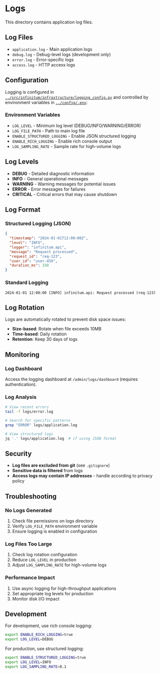 # Logs

This directory contains application log files.

## Log Files

- `application.log` - Main application logs
- `debug.log` - Debug-level logs (development only)
- `error.log` - Error-specific logs
- `access.log` - HTTP access logs

## Configuration

Logging is configured in [`../src/infinitum/infrastructure/logging_config.py`](../src/infinitum/infrastructure/logging_config.py) and controlled by environment variables in [`../config/.env`](../config/.env):

### Environment Variables
- `LOG_LEVEL` - Minimum log level (DEBUG/INFO/WARNING/ERROR)
- `LOG_FILE_PATH` - Path to main log file
- `ENABLE_STRUCTURED_LOGGING` - Enable JSON structured logging
- `ENABLE_RICH_LOGGING` - Enable rich console output
- `LOG_SAMPLING_RATE` - Sample rate for high-volume logs

## Log Levels

- **DEBUG** - Detailed diagnostic information
- **INFO** - General operational messages
- **WARNING** - Warning messages for potential issues
- **ERROR** - Error messages for failures
- **CRITICAL** - Critical errors that may cause shutdown

## Log Format

### Structured Logging (JSON)
```json
{
  "timestamp": "2024-01-01T12:00:00Z",
  "level": "INFO",
  "logger": "infinitum.api",
  "message": "Request processed",
  "request_id": "req-123",
  "user_id": "user-456",
  "duration_ms": 150
}
```

### Standard Logging
```
2024-01-01 12:00:00 [INFO] infinitum.api: Request processed (req-123)
```

## Log Rotation

Logs are automatically rotated to prevent disk space issues:
- **Size-based**: Rotate when file exceeds 10MB
- **Time-based**: Daily rotation
- **Retention**: Keep 30 days of logs

## Monitoring

### Log Dashboard
Access the logging dashboard at `/admin/logs/dashboard` (requires authentication).

### Log Analysis
```bash
# View recent errors
tail -f logs/error.log

# Search for specific patterns
grep "ERROR" logs/application.log

# View structured logs
jq '.' logs/application.log  # if using JSON format
```

## Security

- **Log files are excluded from git** (see `.gitignore`)
- **Sensitive data is filtered** from logs
- **Access logs may contain IP addresses** - handle according to privacy policy

## Troubleshooting

### No Logs Generated
1. Check file permissions on logs directory
2. Verify `LOG_FILE_PATH` environment variable
3. Ensure logging is enabled in configuration

### Log Files Too Large
1. Check log rotation configuration
2. Reduce `LOG_LEVEL` in production
3. Adjust `LOG_SAMPLING_RATE` for high-volume logs

### Performance Impact
1. Use async logging for high-throughput applications
2. Set appropriate log levels for production
3. Monitor disk I/O impact

## Development

For development, use rich console logging:
```bash
export ENABLE_RICH_LOGGING=true
export LOG_LEVEL=DEBUG
```

For production, use structured logging:
```bash
export ENABLE_STRUCTURED_LOGGING=true
export LOG_LEVEL=INFO
export LOG_SAMPLING_RATE=0.1
